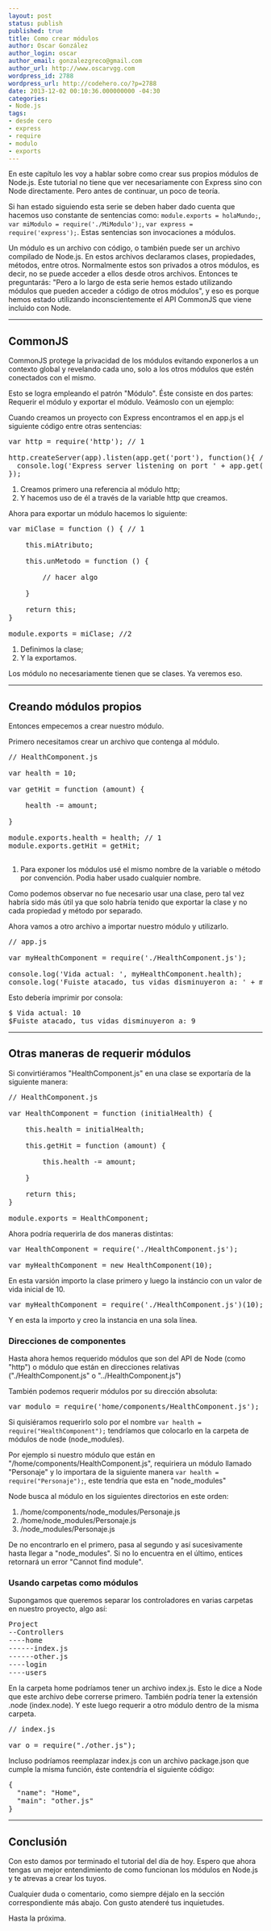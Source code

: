 ```yaml
---
layout: post
status: publish
published: true
title: Como crear módulos
author: Oscar González
author_login: oscar
author_email: gonzalezgreco@gmail.com
author_url: http://www.oscarvgg.com
wordpress_id: 2788
wordpress_url: http://codehero.co/?p=2788
date: 2013-12-02 00:10:36.000000000 -04:30
categories:
- Node.js
tags:
- desde cero
- express
- require
- modulo
- exports
---
```

<p>En este capítulo les voy a hablar sobre como crear sus propios módulos de Node.js. Este tutorial no tiene que ver necesariamente con Express sino con Node directamente. Pero antes de continuar, un poco de teoría.</p>

<p>Si han estado siguiendo esta serie se deben haber dado cuenta que hacemos uso constante de sentencias como: <code>module.exports = holaMundo;</code>, <code>var miModulo = require('./MiModulo');</code>, <code>var express = require('express');</code>. Estas sentencias son invocaciones a módulos.</p>

<p>Un módulo es un archivo con código, o también puede ser un archivo compilado de Node.js. En estos archivos declaramos clases, propiedades, métodos, entre otros. Normalmente estos son privados a otros módulos, es decir, no se puede acceder a ellos desde otros archivos. Entonces te preguntarás: "Pero a lo largo de esta serie hemos estado utilizando módulos que pueden acceder a código de otros módulos", y eso es porque hemos estado utilizando inconscientemente el API CommonJS que viene incluido con Node.</p>

<hr />

<h2>CommonJS</h2>

<p>CommonJS protege la privacidad de los módulos evitando exponerlos a un contexto global y revelando cada uno, solo a los otros módulos que estén conectados con el mismo.</p>

<p>Esto se logra empleando el patrón "Módulo". Éste consiste en dos partes: Requerir el módulo y exportar el módulo. Veámoslo con un ejemplo:</p>

<p>Cuando creamos un proyecto con Express encontramos el en app.js el siguiente código entre otras sentencias:</p>

<pre>var http = require('http'); // 1

http.createServer(app).listen(app.get('port'), function(){ // 2
  console.log('Express server listening on port ' + app.get('port'));
});
</pre>

<ol>
<li>Creamos primero una referencia al módulo http;</li>
<li>Y hacemos uso de él a través de la variable http que creamos.</li>
</ol>

<p>Ahora para exportar un módulo hacemos lo siguiente:</p>

<pre>var miClase = function () { // 1

    this.miAtributo;

    this.unMetodo = function () {
    
        // hacer algo
    
    }
    
    return this;
}

module.exports = miClase; //2
</pre>

<ol>
<li>Definimos la clase;</li>
<li>Y la exportamos.</li>
</ol>

<p>Los módulo no necesariamente tienen que se clases. Ya veremos eso.</p>

<hr />

<h2>Creando módulos propios</h2>

<p>Entonces empecemos a crear nuestro módulo.</p>

<p>Primero necesitamos crear un archivo que contenga al módulo.</p>

<pre>// HealthComponent.js

var health = 10;

var getHit = function (amount) {
    
    health -= amount;
    
}

module.exports.health = health; // 1
module.exports.getHit = getHit;

</pre>

<ol>
<li>Para exponer los módulos usé el mismo nombre de la variable o método por convención. Podia haber usado cualquier nombre.</li>
</ol>

<p>Como podemos observar no fue necesario usar una clase, pero tal vez habría sido más útil ya que solo habría tenido que exportar la clase y no cada propiedad y método por separado.</p>

<p>Ahora vamos a otro archivo a importar nuestro módulo y utilizarlo.</p>

<pre>// app.js

var myHealthComponent = require('./HealthComponent.js');

console.log('Vida actual: ', myHealthComponent.health);
console.log('Fuiste atacado, tus vidas disminuyeron a: ' + myHealthComponent.getHit(1));
</pre>

<p>Esto debería imprimir por consola:</p>

<pre>$ Vida actual: 10
$Fuiste atacado, tus vidas disminuyeron a: 9
</pre>

<hr />

<h2>Otras maneras de requerir módulos</h2>

<p>Si convirtiéramos "HealthComponent.js" en una clase se exportaría de la siguiente manera:</p>

<pre>// HealthComponent.js

var HealthComponent = function (initialHealth) {

    this.health = initialHealth;
    
    this.getHit = function (amount) {
        
        this.health -= amount;
        
    }
    
    return this;
}

module.exports = HealthComponent;
</pre>

<p>Ahora podría requerirla de dos maneras distintas:</p>

<pre>var HealthComponent = require('./HealthComponent.js');

var myHealthComponent = new HealthComponent(10);
</pre>

<p>En esta varsión importo la clase primero y luego la instáncio con un valor de vida inicial de 10.</p>

<pre>var myHealthComponent = require('./HealthComponent.js')(10);
</pre>

<p>Y en esta la importo y creo la instancia en una sola línea.</p>

<h3>Direcciones de componentes</h3>

<p>Hasta ahora hemos requerido módulos que son del API de Node (como "http") o módulo que están en direcciones relativas ("./HealthComponent.js" o "../HealthComponent.js")</p>

<p>También podemos requerir módulos por su dirección absoluta:</p>

<pre>var modulo = require('home/components/HealthComponent.js');
</pre>

<p>Si quisiéramos requerirlo solo por el nombre <code>var health = require("HealthComponent");</code> tendríamos que colocarlo en la carpeta de módulos de node (node_modules).</p>

<p>Por ejemplo si nuestro módulo que están en "/home/components/HealthComponent.js", requiriera un módulo llamado "Personaje" y lo importara de la siguiente manera <code>var health = require("Personaje");</code>, este tendría que esta en "node_modules"</p>

<p>Node busca al módulo en los siguientes directorios en este orden:</p>

<ol>
<li>/home/components/node_modules/Personaje.js</li>
<li>/home/node_modules/Personaje.js</li>
<li>/node_modules/Personaje.js</li>
</ol>

<p>De no encontrarlo en el primero, pasa al segundo y así sucesivamente hasta llegar a "node_modules". Si no lo encuentra en el último, entices retornará un error "Cannot find module".</p>

<h3>Usando carpetas como módulos</h3>

<p>Supongamos que queremos separar los controladores en varias carpetas en nuestro proyecto, algo así:</p>

<pre>Project
--Controllers
----home
------index.js
------other.js
----login
----users
</pre>

<p>En la carpeta home podríamos tener un archivo index.js. Esto le dice a Node que este archivo debe correrse primero. También podría tener la extensión .node (index.node). Y este luego requerir a otro módulo dentro de la misma carpeta.</p>

<pre>// index.js

var o = require("./other.js");
</pre>

<p>Incluso podríamos reemplazar index.js con un archivo package.json que cumple la misma función, éste contendría el siguiente código:</p>

<pre>{
  "name": "Home",
  "main": "other.js"
}
</pre>

<hr />

<h2>Conclusión</h2>

<p>Con esto damos por terminado el tutorial del día de hoy. Espero que ahora tengas un mejor entendimiento de como funcionan los módulos en Node.js y te atrevas a crear los tuyos.</p>

<p>Cualquier duda o comentario, como siempre déjalo en la sección correspondiente más abajo. Con gusto atenderé tus inquietudes.</p>

<p>Hasta la próxima.</p>
